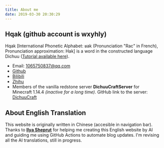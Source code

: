 ```yaml
---
title: About me
date: 2019-03-30 20:30:29
---
```

<div class="markdown-body">

## Hqak (github account is wxyhly)
Hqak \[International Phonetic Alphabet: ʁak (Pronunciation "Rac" in French), Pronunciation approximation: Hak\] is a word in the constructed language Dichuu ([Tutorial available here](https://wxyhly.github.io/DichuuConlang/)).
    
- Email: 1065750837@qq.com
- [Github](https://github.com/wxyhly)
- [Bilibili](https://space.bilibili.com/454422438)
- [Zhihu](https://www.zhihu.com/people/wxyhly)
- Members of the vanilla redstone server **DichuuCraftServer** for Minecraft 1.14.4 *(inactive for a long time)*. GitHub link to the server: 
    [DichuuCraft](https://github.com/dichuucraft/)

## About English Translation
This website is originally written in Chinese (accesible in navigation bar). Thanks to **[Ilya Sheprut](https://github.com/optozorax)** for helping me creating this English website by AI and guiding me using GitHub Actions to automate blog updates. I'm revising all the AI translations, still in progress.
</div>